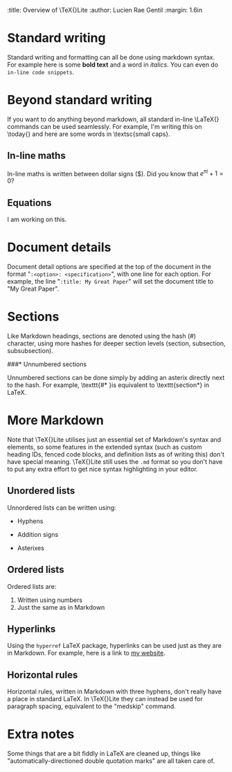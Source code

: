 :title: Overview of \TeX{}Lite
:author: Lucien Rae Gentil
:margin: 1.6in

# Standard writing

Standard writing and formatting can all be done using markdown syntax. For example here is some **bold text** and a word in *italics*. You can even do `in-line code snippets`.

# Beyond standard writing

If you want to do anything beyond markdown, all standard in-line \LaTeX{} commands can be used seamlessly. For example, I'm writing this on \today{} and here are some words in \textsc{small caps}.

## In-line maths

In-line maths is written between dollar signs (\$). Did you know that $e^{\pi i} + 1 = 0$?

## Equations

I am working on this.

# Document details

Document detail options are specified at the top of the document in the format "`:<option>: <specification>`", with one line for each option. For example, the line "`:title: My Great Paper`" will set the document title to "My Great Paper".

# Sections

Like Markdown headings, sections are denoted using the hash (\#) character, using more hashes for deeper section levels (section, subsection, subsubsection).

###* Unnumbered sections

Unnumbered sections can be done simply by adding an asterix directly next to the hash. For example, \texttt{\#* }is equivalent to \texttt{section*} in LaTeX.

# More Markdown

Note that \TeX{}Lite utilises just an essential set of Markdown's syntax and elements, so some features in the extended syntax (such as custom heading IDs, fenced code blocks, and definition lists as of writing this) don't have special meaning. \TeX{}Lite still uses the `.md` format so you don't have to put any extra effort to get nice syntax highlighting in your editor.

## Unordered lists

Unnordered lists can be written using:
- Hyphens
+ Addition signs
* Asterixes

## Ordered lists

Ordered lists are:
1. Written using numbers
2. Just the same as in Markdown

## Hyperlinks

Using the `hyperref` LaTeX package, hyperlinks can be used just as they are in Markdown. For example, here is a link to [my website](https://lucienrae.com/).

## Horizontal rules

Horizontal rules, written in Markdown with three hyphens, don't really have a place in standard LaTeX. In \TeX{}Lite they can instead be used for paragraph spacing, equivalent to the "medskip" command.

# Extra notes

Some things that are a bit fiddly in LaTeX are cleaned up, things like "automatically-directioned double quotation marks" are all taken care of.